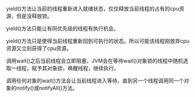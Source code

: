 yield()方法让当前的线程重新进入就绪状态，仅仅释放当前线程的占有的cpu资源，但是没释放锁。

yield()方法只能让有同优先级的线程有执行机会。

yield()方法只是使得当前线程重新回到可执行的状态。所以可能该线程刚放弃cpu资源又立刻获得了cpu资源。

调用wait()之后当前线程会立即阻塞，JVM会在等待wait()对象锁的线程中随机选取一线程，赋予其对象锁，唤醒线程，继续执行。

调用任何对象的wait()方法会让当前线程进入等待，直到另一个线程调用同一个对象的notify()或notifyAll()方法。

